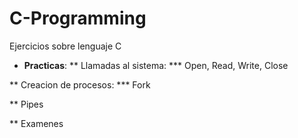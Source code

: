 # C-Programming
Ejercicios sobre lenguaje C
* __Practicas__:
** Llamadas al sistema:
*** Open, Read, Write, Close

** Creacion de procesos:
*** Fork

** Pipes

** Examenes
